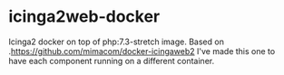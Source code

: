# icinga2web-docker
Icinga2 docker on top of php:7.3-stretch image. Based on .https://github.com/mimacom/docker-icingaweb2 I've made this one to have each component running on a different container.
